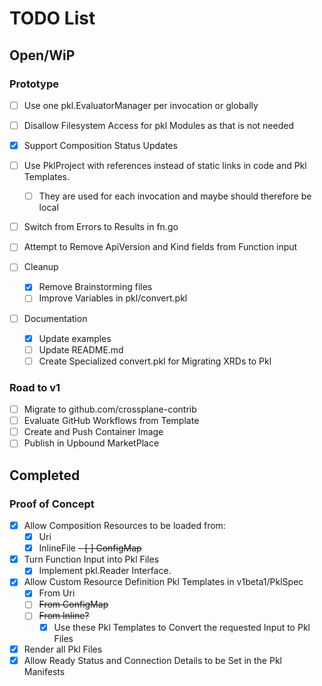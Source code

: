 # TODO List

## Open/WiP
### Prototype
- [ ] Use one pkl.EvaluatorManager per invocation or globally
- [ ] Disallow Filesystem Access for pkl Modules as that is not needed
- [x] Support Composition Status Updates
- [ ] Use PklProject with references instead of static links in code and Pkl Templates.
  - [ ] They are used for each invocation and maybe should therefore be local
- [ ] Switch from Errors to Results in fn.go
- [ ] Attempt to Remove ApiVersion and Kind fields from Function input

- [ ] Cleanup
  - [x] Remove Brainstorming files
  - [ ] Improve Variables in pkl/convert.pkl

- [ ] Documentation
  - [x] Update examples
  - [ ] Update README.md
  - [ ] Create Specialized convert.pkl for Migrating XRDs to Pkl

### Road to v1
- [ ] Migrate to github.com/crossplane-contrib
- [ ] Evaluate GitHub Workflows from Template
- [ ] Create and Push Container Image
- [ ] Publish in Upbound MarketPlace

## Completed
### Proof of Concept
- [x] Allow Composition Resources to be loaded from:
    - [x] Uri
    - [x] InlineFile
    ~~- [ ] ConfigMap~~
- [x] Turn Function Input into Pkl Files
    - [x] Implement pkl.Reader Interface.
- [x] Allow Custom Resource Definition Pkl Templates in v1beta1/PklSpec
    - [x] From Uri
    - [ ] ~~From ConfigMap~~
    - [ ] ~~From Inline?~~
        - [x] Use these Pkl Templates to Convert the requested Input to Pkl Files
- [x] Render all Pkl Files
- [x] Allow Ready Status and Connection Details to be Set in the Pkl Manifests
